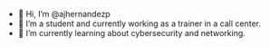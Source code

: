 - 👋 Hi, I’m @ajhernandezp
- 👀 I’m a student and currently working as a trainer in a call center.
- 🌱 I’m currently learning about cybersecurity and networking.
